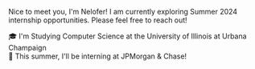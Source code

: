 Nice to meet you, I'm Nelofer! 
I am currently exploring Summer 2024 internship opportunities. Please feel free to reach out!

🎓   I'm Studying Computer Science at the University of Illinois at Urbana Champaign <br>
🌱   This summer, I'll be interning at JPMorgan & Chase! 
